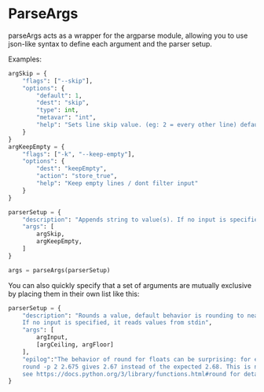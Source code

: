 # ParseArgs

parseArgs acts as a wrapper for the argparse module, allowing you to use json-like syntax to define each argument and the parser setup.

Examples: 

```python
argSkip = {
    "flags": ["--skip"],
    "options": {
        "default": 1,
        "dest": "skip",
        "type": int,
        "metavar": "int",
        "help": "Sets line skip value. (eg: 2 = every other line) default=1"
    }
}
argKeepEmpty = {
    "flags": ["-k", "--keep-empty"],
    "options": {
        "dest": "keepEmpty",
        "action": "store_true",
        "help": "Keep empty lines / dont filter input"
    }
}

parserSetup = {
    "description": "Appends string to value(s). If no input is specified, it reads values from stdin",
    "args": [
        argSkip,
        argKeepEmpty,
    ]
}

args = parseArgs(parserSetup)
```

You can also quickly specify that a set of arguments are mutually exclusive by placing them in their own list like this:

```python
parserSetup = {
    "description": "Rounds a value, default behavior is rounding to nearest integer.\
    If no input is specified, it reads values from stdin",
    "args": [
        argInput,
        [argCeiling, argFloor]
    ],
    "epilog":"The behavior of round for floats can be surprising: for example, \
    round -p 2 2.675 gives 2.67 instead of the expected 2.68. This is not a bug, \
    see https://docs.python.org/3/library/functions.html#round for details"
}
```

